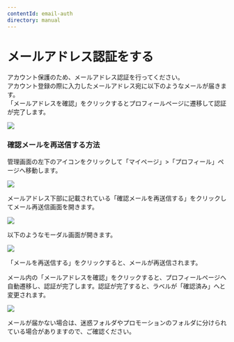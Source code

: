 ```yaml
---
contentId: email-auth
directory: manual
---
```


# メールアドレス認証をする

アカウント保護のため、メールアドレス認証を行ってください。  
アカウント登録の際に入力したメールアドレス宛に以下のようなメールが届きます。  
「メールアドレスを確認」をクリックするとプロフィールページに遷移して認証が完了します。  
  
![](https://images.microcms-assets.io/assets/d6af1616730544a596d299c20834f460/c0127bffd7df47a983f1999240d649ca/email-verify-07.png)  

### 確認メールを再送信する方法

管理画面の左下のアイコンをクリックして「マイページ」>「プロフィール」ページへ移動します。  
  
![](https://images.microcms-assets.io/assets/d6af1616730544a596d299c20834f460/b7a4b808c1ff4085be98879cafb2f2ef/CleanShot%202025-08-21%20at%2014.46.49.png)  
  
メールアドレス下部に記載されている「確認メールを再送信する」をクリックしてメール再送信画面を開きます。  
  
![](https://images.microcms-assets.io/assets/d6af1616730544a596d299c20834f460/7e2f05c5eb004fad9bd6771ac8f4d889/CleanShot%202023-08-23%20at%2015.35.16%402x.png)  
  
以下のようなモーダル画面が開きます。  
  
![](https://images.microcms-assets.io/assets/d6af1616730544a596d299c20834f460/cade704e40604a79bb3a1628a45883dc/CleanShot%202023-08-23%20at%2015.39.01%402x.png)  
  
「メールを再送信する」をクリックすると、メールが再送信されます。  
  
メール内の「メールアドレスを確認」をクリックすると、プロフィールページへ自動遷移し、認証が完了します。認証が完了すると、ラベルが「確認済み」へと変更されます。  
  
![](https://images.microcms-assets.io/assets/d6af1616730544a596d299c20834f460/3edbe66829024250889cadf78c52b25f/CleanShot%202023-08-23%20at%2015.49.07%402x.png)

メールが届かない場合は、迷惑フォルダやプロモーションのフォルダに分けられている場合がありますので、ご確認ください。